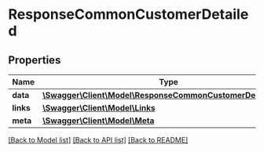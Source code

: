 # ResponseCommonCustomerDetailed

## Properties
Name | Type | Description | Notes
------------ | ------------- | ------------- | -------------
**data** | [**\Swagger\Client\Model\ResponseCommonCustomerDetailedData**](ResponseCommonCustomerDetailedData.md) |  | 
**links** | [**\Swagger\Client\Model\Links**](Links.md) |  | 
**meta** | [**\Swagger\Client\Model\Meta**](Meta.md) |  | 

[[Back to Model list]](../README.md#documentation-for-models) [[Back to API list]](../README.md#documentation-for-api-endpoints) [[Back to README]](../README.md)

